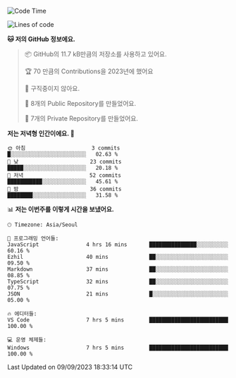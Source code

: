   <!--START_SECTION:waka-->
![Code Time](http://img.shields.io/badge/Code%20Time-200%20hrs%2023%20mins-blue)

![Lines of code](https://img.shields.io/badge/%EC%A0%80%EB%8A%94%20%EC%97%AC%ED%83%9C%EA%B9%8C%EC%A7%80%20-109.7%20thousand%20%EC%A4%84%EC%9D%98%20%EC%BD%94%EB%93%9C%EB%A5%BC%20%EC%9E%91%EC%84%B1%ED%96%88%EC%96%B4%EC%9A%94.-blue)

**🐱 저의 GitHub 정보에요.** 

> 📦 GitHub의 11.7 kB만큼의 저장소를 사용하고 있어요. 
 > 
> 🏆 70 만큼의 Contributions을 2023년에 했어요
 > 
> 🚫 구직중이지 않아요.
 > 
> 📜 8개의 Public Repository를 만들었어요. 
 > 
> 🔑 7개의 Private Repository를 만들었어요. 
 > 
**저는 저녁형 인간이에요. 🦉** 

```text
🌞 아침                     3 commits           █░░░░░░░░░░░░░░░░░░░░░░░░   02.63 % 
🌆 낮　                     23 commits          █████░░░░░░░░░░░░░░░░░░░░   20.18 % 
🌃 저녁                     52 commits          ███████████░░░░░░░░░░░░░░   45.61 % 
🌙 밤　                     36 commits          ████████░░░░░░░░░░░░░░░░░   31.58 % 
```


📊 **저는 이번주를 이렇게 시간을 보냈어요.** 

```text
🕑︎ Timezone: Asia/Seoul

💬 프로그래밍 언어들: 
JavaScript               4 hrs 16 mins       ███████████████░░░░░░░░░░   60.16 % 
Ezhil                    40 mins             ██░░░░░░░░░░░░░░░░░░░░░░░   09.50 % 
Markdown                 37 mins             ██░░░░░░░░░░░░░░░░░░░░░░░   08.85 % 
TypeScript               32 mins             ██░░░░░░░░░░░░░░░░░░░░░░░   07.75 % 
JSON                     21 mins             █░░░░░░░░░░░░░░░░░░░░░░░░   05.00 % 

🔥 에디터들: 
VS Code                  7 hrs 5 mins        █████████████████████████   100.00 % 

💻 운영 체제들: 
Windows                  7 hrs 5 mins        █████████████████████████   100.00 % 
```


 Last Updated on 09/09/2023 18:33:14 UTC
<!--END_SECTION:waka-->
